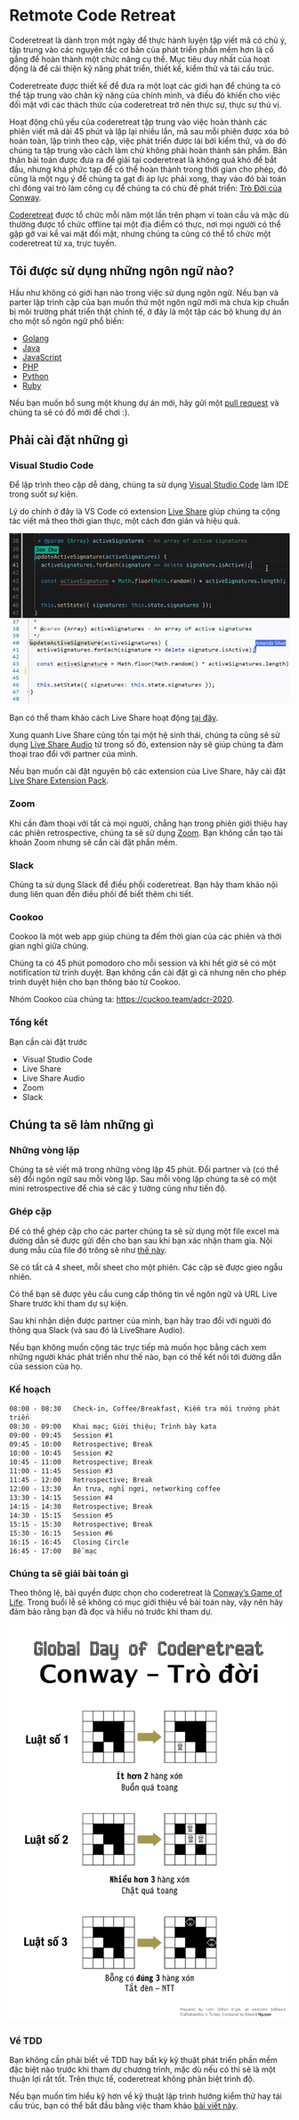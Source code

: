# Retmote Code Retreat

Coderetreat là dành trọn một ngày để thực hành luyện tập viết mã có chủ ý, tập trung vào các nguyên tắc cơ bản của phát triển phần mềm hơn là cố gắng để hoàn thành một chức năng cụ thể. Mục tiêu duy nhất của hoạt động là để cải thiện kỹ năng phát triển, thiết kế, kiểm thử và tái cấu trúc.

Coderetreate được thiết kế để đưa ra một loạt các giới hạn để chúng ta có thể tập trung vào chân kỹ năng của chính mình, và điều đó khiến cho việc đối mặt với các thách thức của coderetreat trở nên thực sự, thực sự thú vị.

Hoạt động chủ yếu của coderetreat tập trung vào việc hoàn thành các phiên viết mã dài 45 phút và lặp lại nhiều lần, mã sau mỗi phiên được xóa bỏ hoàn toàn, lập trình theo cặp, việc phát triển được lái bởi kiểm thử, và do đó chúng ta tập trung vào cách làm chứ không phải hoàn thành sản phẩm. Bản thân bài toán được đưa ra để giải tại coderetreat là không quá khó để bắt đầu, nhưng khá phức tạp để có thể hoàn thành trong thời gian cho phép, đó cũng là một ngụ ý để chúng ta gạt đi áp lực phải xong, thay vào đó bài toán chỉ đóng vai trò làm công cụ để chúng ta có chủ đề phát triển: [Trò Đời của Conway](https://nguyenbinhson.com/2020/08/04/tro-doi/).

[Coderetreat](https://www.coderetreat.org/?seed=7684) được tổ chức mỗi năm một lần trên phạm vi toàn cầu và mặc dù thường được tổ chức offline tại một địa điểm có thực, nơi mọi người có thể gặp gỡ vai kề vai mặt đối mặt, nhưng chúng ta cũng có thể tổ chức một coderetreat từ xa, trực tuyến.

## Tôi được sử dụng những ngôn ngữ nào?

Hầu như không có giới hạn nào trong việc sử dụng ngôn ngữ. Nếu bạn và parter lập trình cặp của bạn muốn thử một ngôn ngữ mới mà chưa kịp chuẩn bị môi trường phát triển thật chỉnh tề, ở đây là một tập các bộ khung dự án cho một số ngôn ngữ phổ biến:

* [Golang](presets/golang)
* [Java](presets/java)
* [JavaScript](presets/javascript)
* [PHP](presets/php)
* [Python](presets/python)
* [Ruby](presets/ruby)

Nếu bạn muốn bổ sung một khung dự án mới, hãy gửi một [pull request](pulls) và chúng ta sẽ có đồ mới để chơi :).

## Phải cài đặt những gì

### Visual Studio Code

Để lập trình theo cặp dễ dàng, chúng ta sử dụng [Visual Studio Code](https://code.visualstudio.com/) làm IDE trong suốt sự kiện.

Lý do chính ở đây là VS Code có extension [Live Share](https://marketplace.visualstudio.com/items?itemName=MS-vsliveshare.vsliveshare) giúp chúng ta cộng tác viết mã theo thời gian thực, một cách đơn giản và hiệu quả.

![](vsc-live-share.gif)

Bạn có thể tham khảo cách Live Share hoạt động [tại đây](https://nguyenbinhson.com/2020/09/19/remote-pair-programming-voi-microsoft-visual-studio-code/).

Xung quanh Live Share cũng tồn tại một hệ sinh thái, chúng ta cũng sẽ sử dụng [Live Share Audio](https://marketplace.visualstudio.com/items?itemName=MS-vsliveshare.vsliveshare-audio) từ trong số đó, extension này sẽ giúp chúng ta đàm thoại trao đổi với partner của mình.

Nếu bạn muốn cài đặt nguyên bộ các extension của Live Share, hãy cài đặt [Live Share Extension Pack](https://marketplace.visualstudio.com/items?itemName=MS-vsliveshare.vsliveshare-pack).

### Zoom

Khi cần đàm thoại với tất cả mọi người, chẳng hạn trong phiên giới thiệu hay các phiên retrospective, chúng ta sẽ sử dụng [Zoom](https://zoom.us/). Bạn không cần tạo tài khoản Zoom nhưng sẽ cần cài đặt phần mềm.

### Slack

Chúng ta sử dụng Slack để điều phối coderetreat. Bạn hãy tham khảo nội dung liên quan đến điều phối để biết thêm chi tiết.

### Cookoo

Cookoo là một web app giúp chúng ta đếm thời gian của các phiên và thời gian nghỉ giữa chúng.

Chúng ta có 45 phút pomodoro cho mỗi session và khi hết giờ sẽ có một notification từ trình duyệt. Bạn không cần cài đặt gì cả nhưng nên cho phép trình duyệt hiện cho bạn thông báo từ Cookoo.

Nhóm Cookoo của chúng ta: https://cuckoo.team/adcr-2020.

### Tổng kết

Bạn cần cài đặt trước

* Visual Studio Code
* Live Share
* Live Share Audio
* Zoom
* Slack

## Chúng ta sẽ làm những gì

### Những vòng lặp

Chúng ta sẽ viết mã trong những vòng lặp 45 phút. Đổi partner và (có thể sẽ) đổi ngôn ngữ sau mỗi vòng lặp. Sau mỗi vòng lặp chúng ta sẽ có một mini retrospective để chia sẻ các ý tưởng cũng như tiến độ.

### Ghép cặp

Để có thể ghép cặp cho các parter chúng ta sẽ sử dụng một file excel mà đường dẫn sẽ được gửi đến cho bạn sau khi bạn xác nhận tham gia. Nội dung mẫu của file đó trông sẽ như [thế này](https://docs.google.com/spreadsheets/d/e/2PACX-1vRS-o8LILQEbYYPrChCO7JovOHcFqgG3cf3ANFv74kv87dc9YRNIxRt5vE1rP4ZQ9CCXgkQe5dezTGC/pubhtml).

Sẽ có tất cả 4 sheet, mỗi sheet cho một phiên. Các cặp sẽ được gieo ngẫu nhiên.

Có thể bạn sẽ được yêu cầu cung cấp thông tin về ngôn ngữ và URL Live Share trước khi tham dự sự kiện.

Sau khi nhận diện được partner của mình, bạn hãy trao đổi với người đó thông qua Slack (và sau đó là LiveShare Audio).

Nếu bạn không muốn cộng tác trực tiếp mà muốn học bằng cách xem những người khác phát triển như thế nào, bạn có thể kết nối tới đường dẫn của session của họ.

### Kế hoạch

```
08:00 - 08:30	Check-in, Coffee/Breakfast, Kiểm tra môi trường phát triển
08:30 - 09:00	Khai mạc; Giới thiệu; Trình bày kata
09:00 - 09:45	Session #1
09:45 - 10:00	Retrospective; Break
10:00 - 10:45	Session #2
10:45 - 11:00	Retrospective; Break
11:00 - 11:45	Session #3
11:45 - 12:00	Retrospective; Break
12:00 - 13:30	Ăn trưa, nghỉ ngơi, networking coffee
13:30 - 14:15	Session #4
14:15 - 14:30	Retrospective; Break
14:30 - 15:15	Session #5
15:15 - 15:30	Retrospective; Break
15:30 - 16:15	Session #6
16:15 - 16:45	Closing Circle
16:45 - 17:00	Bế mạc
```

### Chúng ta sẽ giải bài toán gì

Theo thông lệ, bài quyền được chọn cho coderetreat là [Conway’s Game of Life](https://en.wikipedia.org/wiki/Conway%27s_Game_of_Life). Trong buổi lễ sẽ không có mục giới thiệu về bài toán này, vậy nên hãy đảm bảo rằng bạn đã đọc và hiểu nó trước khi tham dự.

![](gol.png)

### Về TDD
Bạn không cần phải biết về TDD hay bất kỳ kỹ thuật phát triển phần mềm đặc biệt nào trước khi tham dự chương trình, mặc dù nếu có thì sẽ là một thuận lợi rất tốt. Trên thực tế, coderetreat không phân biệt trình độ.

Nếu bạn muốn tìm hiểu kỹ hơn về kỹ thuật lập trình hướng kiểm thử hay tái cấu trúc, bạn có thể bắt đầu bằng việc tham khảo [bài viết này](https://nguyenbinhson.com/2020/06/23/bai-quyen-bowling-game/).
